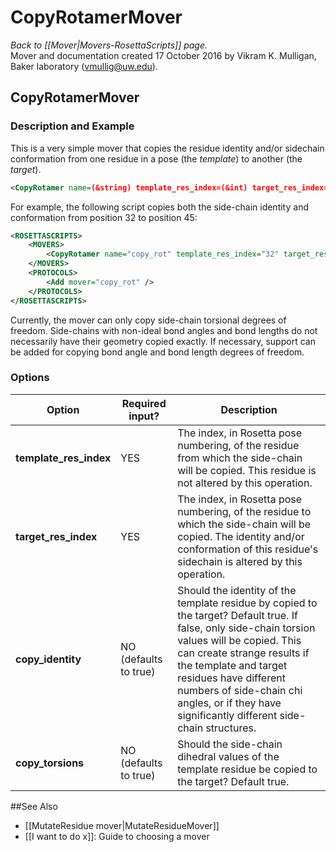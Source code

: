 # CopyRotamerMover
*Back to [[Mover|Movers-RosettaScripts]] page.*<br/>
Mover and documentation created 17 October 2016 by Vikram K. Mulligan, Baker laboratory (vmullig@uw.edu).

## CopyRotamerMover
### Description and Example
This is a very simple mover that copies the residue identity and/or sidechain conformation from one residue in a pose (the _template_) to another (the _target_).

```xml
<CopyRotamer name=(&string) template_res_index=(&int) target_res_index=(&int) copy_identity=(true &bool) copy_torsions=(true &bool) />
```

For example, the following script copies both the side-chain identity and conformation from position 32 to position 45:

```xml
<ROSETTASCRIPTS>
	<MOVERS>
		<CopyRotamer name="copy_rot" template_res_index="32" target_res_index="45" />
	</MOVERS>
	<PROTOCOLS>
		<Add mover="copy_rot" />
	</PROTOCOLS>
</ROSETTASCRIPTS>
```

Currently, the mover can only copy side-chain torsional degrees of freedom.  Side-chains with non-ideal bond angles and bond lengths do not necessarily have their geometry copied exactly.  If necessary, support can be added for copying bond angle and bond length degrees of freedom.

### Options
|**Option** | **Required input?** | **Description** |
|----|---|---|
| **template_res_index** | YES | The index, in Rosetta pose numbering, of the residue from which the side-chain will be copied. This residue is not altered by this operation. |
| **target_res_index** | YES | The index, in Rosetta pose numbering, of the residue to which the side-chain will be copied.  The identity and/or conformation of this residue's sidechain is altered by this operation. |
| **copy_identity** | NO (defaults to true) | Should the identity of the template residue by copied to the target?  Default true.  If false, only side-chain torsion values will be copied.  This can create strange results if the template and target residues have different numbers of side-chain chi angles, or if they have significantly different side-chain structures. |
| **copy_torsions** | NO (defaults to true) | Should the side-chain dihedral values of the template residue be copied to the target?  Default true. |

##See Also

* [[MutateResidue mover|MutateResidueMover]]
* [[I want to do x]]: Guide to choosing a mover